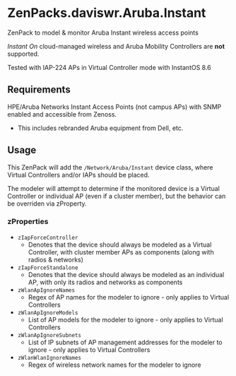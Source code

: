 # ZenPacks.daviswr.Aruba.Instant

ZenPack to model & monitor Aruba Instant wireless access points

*Instant On* cloud-managed wireless and Aruba Mobility Controllers are **not** supported.

Tested with IAP-224 APs in Virtual Controller mode with InstantOS 8.6

## Requirements
HPE/Aruba Networks Instant Access Points (not campus APs) with SNMP enabled and accessible from Zenoss.
 * This includes rebranded Aruba equipment from Dell, etc.

## Usage
This ZenPack will add the `/Network/Aruba/Instant` device class, where Virtual Controllers and/or IAPs should be placed.

The modeler will attempt to determine if the monitored device is a Virtual Controller or individual AP (even if a cluster member), but the behavior can be overriden via zProperty.

### zProperties
* `zIapForceController`
  * Denotes that the device should always be modeled as a Virtual Controller, with cluster member APs as components (along with radios & networks)
* `zIapForceStandalone`
  * Denotes that the device should always be modeled as an individual AP, with only its radios and networks as components
* `zWlanApIgnoreNames`
  * Regex of AP names for the modeler to ignore - only applies to Virtual Controllers
* `zWlanApIgnoreModels`
  * List of AP models for the modeler to ignore - only applies to Virtual Controllers
* `zWlanApIgnoreSubnets`
  * List of IP subnets of AP management addresses for the modeler to ignore - only applies to Virtual Controllers
* `zWlanWlanIgnoreNames`
  * Regex of wireless network names for the modeler to ignore
